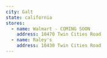 ```yaml
---
city: Galt
state: california
stores:
  - name: Walmart - COMING SOON
    address: 10470 Twin Cities Road
  - name: Raley's
    address: 10430 Twin Cities Road
---
```

